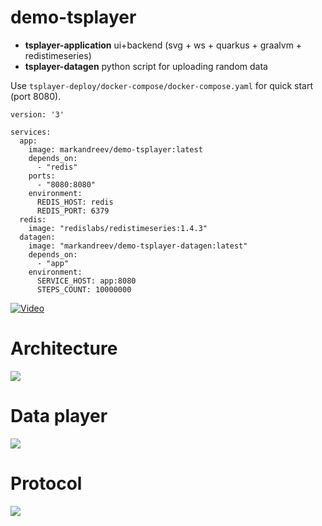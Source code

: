 # demo-tsplayer

- **tsplayer-application** ui+backend (svg + ws + quarkus + graalvm + redistimeseries)
- **tsplayer-datagen** python script for uploading random data

Use `tsplayer-deploy/docker-compose/docker-compose.yaml` for quick start (port 8080). 

```
version: '3'

services:
  app:
    image: markandreev/demo-tsplayer:latest
    depends_on:
      - "redis"
    ports:
      - "8080:8080"
    environment:
      REDIS_HOST: redis
      REDIS_PORT: 6379
  redis:
    image: "redislabs/redistimeseries:1.4.3"
  datagen:
    image: "markandreev/demo-tsplayer-datagen:latest"
    depends_on:
      - "app"
    environment:
      SERVICE_HOST: app:8080
      STEPS_COUNT: 10000000
```

[![Video](https://img.youtube.com/vi/cIc6v9Pygyg/0.jpg)](https://www.youtube.com/watch?v=cIc6v9Pygyg)


# Architecture
![](assets/preview.png)

# Data player
![](assets/preview-player.png)

# Protocol

![](assets/preview-ws.png)

